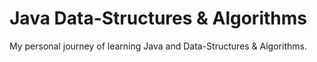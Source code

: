 # Java Data-Structures &amp; Algorithms

My personal journey of learning Java and Data-Structures & Algorithms.
